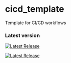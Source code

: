 # cicd_template
Template for CI/CD workflows 

### Latest version
[![Latest Release](https://img.shields.io/github/v/release/Martijho/cicd_template)](https://github.com/Martijho/cicd_template/releases/latest)

[![Latest Release](https://img.shields.io/github/v/tag/YOUR_USERNAME/YOUR_REPO?label=latest)](https://github.com/YOUR_USERNAME/YOUR_REPO/releases/tag/latest)
